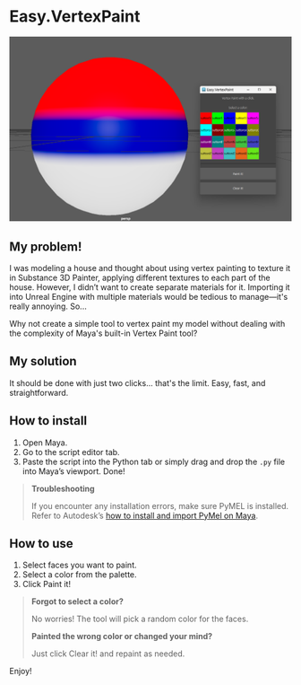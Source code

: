 # Easy.VertexPaint

![Easy.VertexPaint](img.png)

## My problem!
I was modeling a house and thought about using vertex painting to texture it in Substance 3D Painter, applying different textures to each part of the house. However, I didn’t want to create separate materials for it. Importing it into Unreal Engine with multiple materials would be tedious to manage—it's really annoying. So...

Why not create a simple tool to vertex paint my model without dealing with the complexity of Maya's built-in Vertex Paint tool?

## My solution
It should be done with just two clicks... that's the limit. Easy, fast, and straightforward.

## How to install
1. Open Maya.
2. Go to the script editor tab.
3. Paste the script into the Python tab or simply drag and drop the `.py` file into Maya’s viewport. Done!

> **Troubleshooting**
> 
>If you encounter any installation errors, make sure PyMEL is installed. Refer to Autodesk’s [how to install and import PyMel on Maya](https://help.autodesk.com/view/MAYAUL/2025/ENU/?guid=GUID-2AA5EFCE-53B1-46A0-8E43-4CD0B2C72FB4).

## How to use

1. Select faces you want to paint.
2. Select a color from the palette.
3. Click Paint it!

> **Forgot to select a color?** 
> 
> No worries! The tool will pick a random color for the faces.
>
> **Painted the wrong color or changed your mind?** 
> 
> Just click Clear it! and repaint as needed.

Enjoy!
